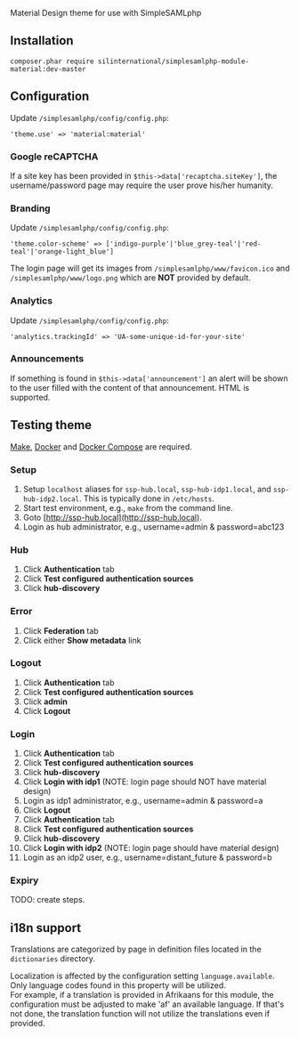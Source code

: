 Material Design theme for use with SimpleSAMLphp 

## Installation

```
composer.phar require silinternational/simplesamlphp-module-material:dev-master
```

## Configuration

Update `/simplesamlphp/config/config.php`:

```
'theme.use' => 'material:material'
```

### Google reCAPTCHA
If a site key has been provided in `$this->data['recaptcha.siteKey']`, the 
username/password page may require the user prove his/her humanity.

### Branding
Update `/simplesamlphp/config/config.php`:

```
'theme.color-scheme' => ['indigo-purple'|'blue_grey-teal'|'red-teal'|'orange-light_blue']
```

The login page will get its images from `/simplesamlphp/www/favicon.ico` and 
`/simplesamlphp/www/logo.png` which are **NOT** provided by default.

### Analytics
Update `/simplesamlphp/config/config.php`:

```
'analytics.trackingId' => 'UA-some-unique-id-for-your-site'
```

### Announcements
If something is found in `$this->data['announcement']` an alert will be shown to the user filled with the 
content of that announcement.  HTML is supported.

## Testing theme

[Make](https://www.gnu.org/software/make/), [Docker](https://www.docker.com/products/overview) and 
[Docker Compose](https://docs.docker.com/compose/install/) are required.

### Setup 

1. Setup `localhost` aliases for `ssp-hub.local`, `ssp-hub-idp1.local`, and `ssp-hub-idp2.local`.  This is typically done in `/etc/hosts`.
2. Start test environment, e.g., `make` from the command line.
3. Goto [http://ssp-hub.local](http://ssp-hub.local).
4. Login as hub administrator, e.g., username=admin & password=abc123

### Hub
1. Click **Authentication** tab
2. Click **Test configured authentication sources**
3. Click **hub-discovery**

### Error
1. Click **Federation** tab
2. Click either **Show metadata** link

### Logout
1. Click **Authentication** tab
2. Click **Test configured authentication sources**
3. Click **admin**
4. Click **Logout**

### Login
1. Click **Authentication** tab
2. Click **Test configured authentication sources**
3. Click **hub-discovery**
4. Click **Login with idp1** (NOTE: login page should NOT have material design)
5. Login as idp1 administrator, e.g., username=admin & password=a
6. Click **Logout**
7. Click **Authentication** tab
8. Click **Test configured authentication sources**
9. Click **hub-discovery**
10. Click **Login with idp2** (NOTE: login page should have material design)
11. Login as an idp2 user, e.g., username=distant_future & password=b

### Expiry
TODO: create steps.

## i18n support
Translations are categorized by page in definition files located in the `dictionaries` directory.

Localization is affected by the configuration setting `language.available`.  Only language codes found in this property will be utilized.  
For example, if a translation is provided in Afrikaans for this module, the configuration must be adjusted to make 'af' an available
language.  If that's not done, the translation function will not utilize the translations even if provided.
